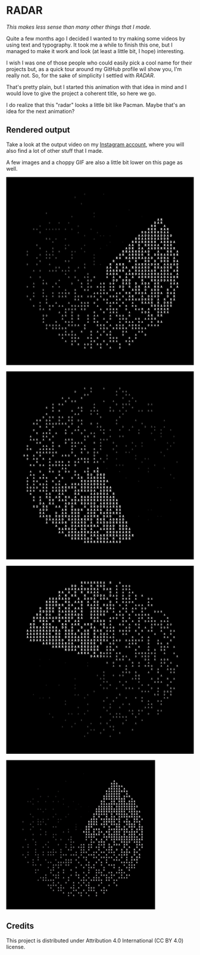 # RADAR

*This makes less sense than many other things that I made.*

Quite a few months ago I decided I wanted to try making some videos by using text and typography. It took me a while to finish this one, but I managed to make it work and look (at least a little bit, I hope) interesting.

I wish I was one of those people who could easily pick a cool name for their projects but, as a quick tour around my GitHub profile wil show you, I'm really not. So, for the sake of simplicity I settled with *RADAR*.

That's pretty plain, but I started this animation with that idea in mind and I would love to give the project a coherent title, so here we go.

I do realize that this "radar" looks a little bit like Pacman. Maybe that's an idea for the next animation?

## Rendered output

Take a look at the output video on my [Instagram account](https://www.instagram.com/lorossi97/), where you will also find a lot of other stuff that I made.

A few images and a choppy GIF are also a little bit lower on this page as well.

![image-1](output/0000014.png)

![image-2](output/0000104.png)

![image-3](output/0000212.png)

![gif](output/output.gif)

## Credits

This project is distributed under Attribution 4.0 International (CC BY 4.0) license.